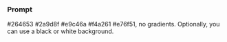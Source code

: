 ### Prompt
#264653 #2a9d8f #e9c46a #f4a261 #e76f51, no gradients.
Optionally, you can use a black or white background.

